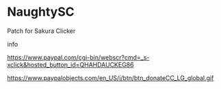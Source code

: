 # NaughtySC
Patch for Sakura Clicker

info


https://www.paypal.com/cgi-bin/webscr?cmd=_s-xclick&hosted_button_id=QHAHDAUCKEG86

https://www.paypalobjects.com/en_US/i/btn/btn_donateCC_LG_global.gif
